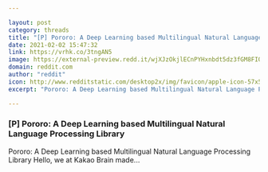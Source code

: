 ```yaml
---

layout: post
category: threads
title: "[P] Pororo: A Deep Learning based Multilingual Natural Language Processing Library"
date: 2021-02-02 15:47:32
link: https://vrhk.co/3tngAN5
image: https://external-preview.redd.it/wjXJzOkjlECnPYHxnbdt5dz3fGM8FIQZkT_qtY605BQ.jpg?width=400&height=209.42408377&auto=webp&crop=400:209.42408377,smart&s=3f3129371e0eba74b07f913294b91b13157acd56
domain: reddit.com
author: "reddit"
icon: http://www.redditstatic.com/desktop2x/img/favicon/apple-icon-57x57.png
excerpt: "Pororo: A Deep Learning based Multilingual Natural Language Processing Library Hello, we at Kakao Brain made..."

---
```


### [P] Pororo: A Deep Learning based Multilingual Natural Language Processing Library

Pororo: A Deep Learning based Multilingual Natural Language Processing Library Hello, we at Kakao Brain made...